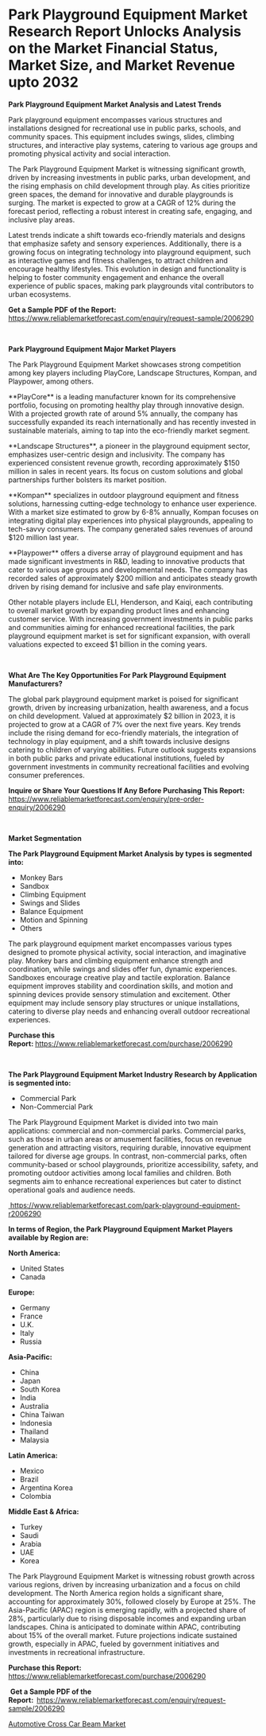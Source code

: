 <p><h1>Park Playground Equipment Market Research Report Unlocks Analysis on the Market Financial Status, Market Size, and Market Revenue upto 2032</h1></p><p><strong>Park Playground Equipment Market Analysis and Latest Trends</strong></p>
<p><p>Park playground equipment encompasses various structures and installations designed for recreational use in public parks, schools, and community spaces. This equipment includes swings, slides, climbing structures, and interactive play systems, catering to various age groups and promoting physical activity and social interaction. </p><p>The Park Playground Equipment Market is witnessing significant growth, driven by increasing investments in public parks, urban development, and the rising emphasis on child development through play. As cities prioritize green spaces, the demand for innovative and durable playgrounds is surging. The market is expected to grow at a CAGR of 12% during the forecast period, reflecting a robust interest in creating safe, engaging, and inclusive play areas. </p><p>Latest trends indicate a shift towards eco-friendly materials and designs that emphasize safety and sensory experiences. Additionally, there is a growing focus on integrating technology into playground equipment, such as interactive games and fitness challenges, to attract children and encourage healthy lifestyles. This evolution in design and functionality is helping to foster community engagement and enhance the overall experience of public spaces, making park playgrounds vital contributors to urban ecosystems.</p></p>
<p><strong>Get a Sample PDF of the Report:&nbsp;</strong> <a href="https://www.reliablemarketforecast.com/enquiry/request-sample/2006290?utm_campaign=2778&utm_medium=2&utm_source=Github&utm_content=ia&utm_term=30032025&utm_id=park-playground-equipment">https://www.reliablemarketforecast.com/enquiry/request-sample/2006290</a></p>
<p>&nbsp;</p>
<p><strong>Park Playground Equipment Major Market Players</strong></p>
<p><p>The Park Playground Equipment Market showcases strong competition among key players including PlayCore, Landscape Structures, Kompan, and Playpower, among others. </p><p>**PlayCore** is a leading manufacturer known for its comprehensive portfolio, focusing on promoting healthy play through innovative design. With a projected growth rate of around 5% annually, the company has successfully expanded its reach internationally and has recently invested in sustainable materials, aiming to tap into the eco-friendly market segment. </p><p>**Landscape Structures**, a pioneer in the playground equipment sector, emphasizes user-centric design and inclusivity. The company has experienced consistent revenue growth, recording approximately $150 million in sales in recent years. Its focus on custom solutions and global partnerships further bolsters its market position.</p><p>**Kompan** specializes in outdoor playground equipment and fitness solutions, harnessing cutting-edge technology to enhance user experience. With a market size estimated to grow by 6-8% annually, Kompan focuses on integrating digital play experiences into physical playgrounds, appealing to tech-savvy consumers. The company generated sales revenues of around $120 million last year.</p><p>**Playpower** offers a diverse array of playground equipment and has made significant investments in R&D, leading to innovative products that cater to various age groups and developmental needs. The company has recorded sales of approximately $200 million and anticipates steady growth driven by rising demand for inclusive and safe play environments.</p><p>Other notable players include ELI, Henderson, and Kaiqi, each contributing to overall market growth by expanding product lines and enhancing customer service. With increasing government investments in public parks and communities aiming for enhanced recreational facilities, the park playground equipment market is set for significant expansion, with overall valuations expected to exceed $1 billion in the coming years.</p></p>
<p>&nbsp;</p>
<p><strong>What Are The Key Opportunities For Park Playground Equipment Manufacturers?</strong></p>
<p><p>The global park playground equipment market is poised for significant growth, driven by increasing urbanization, health awareness, and a focus on child development. Valued at approximately $2 billion in 2023, it is projected to grow at a CAGR of 7% over the next five years. Key trends include the rising demand for eco-friendly materials, the integration of technology in play equipment, and a shift towards inclusive designs catering to children of varying abilities. Future outlook suggests expansions in both public parks and private educational institutions, fueled by government investments in community recreational facilities and evolving consumer preferences.</p></p>
<p><strong>Inquire or Share Your Questions If Any Before Purchasing This Report:</strong> <a href="https://www.reliablemarketforecast.com/enquiry/pre-order-enquiry/2006290?utm_campaign=2778&utm_medium=2&utm_source=Github&utm_content=ia&utm_term=30032025&utm_id=park-playground-equipment">https://www.reliablemarketforecast.com/enquiry/pre-order-enquiry/2006290</a></p>
<p>&nbsp;</p>
<p><strong>Market Segmentation</strong></p>
<p><strong>The Park Playground Equipment Market Analysis by types is segmented into:</strong></p>
<p><ul><li>Monkey Bars</li><li>Sandbox</li><li>Climbing Equipment</li><li>Swings and Slides</li><li>Balance Equipment</li><li>Motion and Spinning</li><li>Others</li></ul></p>
<p><p>The park playground equipment market encompasses various types designed to promote physical activity, social interaction, and imaginative play. Monkey bars and climbing equipment enhance strength and coordination, while swings and slides offer fun, dynamic experiences. Sandboxes encourage creative play and tactile exploration. Balance equipment improves stability and coordination skills, and motion and spinning devices provide sensory stimulation and excitement. Other equipment may include sensory play structures or unique installations, catering to diverse play needs and enhancing overall outdoor recreational experiences.</p></p>
<p><strong>Purchase this Report:&nbsp;</strong><a href="https://www.reliablemarketforecast.com/purchase/2006290?utm_campaign=2778&utm_medium=2&utm_source=Github&utm_content=ia&utm_term=30032025&utm_id=park-playground-equipment">https://www.reliablemarketforecast.com/purchase/2006290</a></p>
<p>&nbsp;</p>
<p><strong>The Park Playground Equipment Market Industry Research by Application is segmented into:</strong></p>
<p><ul><li>Commercial Park</li><li>Non-Commercial Park</li></ul></p>
<p><p>The Park Playground Equipment Market is divided into two main applications: commercial and non-commercial parks. Commercial parks, such as those in urban areas or amusement facilities, focus on revenue generation and attracting visitors, requiring durable, innovative equipment tailored for diverse age groups. In contrast, non-commercial parks, often community-based or school playgrounds, prioritize accessibility, safety, and promoting outdoor activities among local families and children. Both segments aim to enhance recreational experiences but cater to distinct operational goals and audience needs.</p></p>
<p><a href="https://www.reliablemarketforecast.com/park-playground-equipment-r2006290?utm_campaign=2778&utm_medium=2&utm_source=Github&utm_content=ia&utm_term=30032025&utm_id=park-playground-equipment">&nbsp;https://www.reliablemarketforecast.com/park-playground-equipment-r2006290</a></p>
<p><strong>In terms of Region, the Park Playground Equipment Market Players available by Region are:</strong></p>
<p>
    <p> <strong> North America: </strong>
        <ul>
            <li>United States</li>
            <li>Canada</li>
        </ul>
        </p> 
    <p> <strong> Europe: </strong>
        <ul>
            <li>Germany</li>
            <li>France</li>
            <li>U.K.</li>
            <li>Italy</li>
            <li>Russia</li>
        </ul>
        </p> 
    <p> <strong> Asia-Pacific: </strong>
        <ul>
            <li>China</li>
            <li>Japan</li>
            <li>South Korea</li>
            <li>India</li>
            <li>Australia</li>
            <li>China Taiwan</li>
            <li>Indonesia</li>
            <li>Thailand</li>
            <li>Malaysia</li>
        </ul>
        </p> 
    <p> <strong> Latin America: </strong>
        <ul>
            <li>Mexico</li>
            <li>Brazil</li>
            <li>Argentina Korea</li>
            <li>Colombia</li>
        </ul>
        </p> 
    <p> <strong> Middle East & Africa: </strong>
        <ul>
            <li>Turkey</li>
            <li>Saudi</li>
            <li>Arabia</li>
            <li>UAE</li>
            <li>Korea</li>
        </ul>
    </p>
    </p>
<p><p>The Park Playground Equipment Market is witnessing robust growth across various regions, driven by increasing urbanization and a focus on child development. The North America region holds a significant share, accounting for approximately 30%, followed closely by Europe at 25%. The Asia-Pacific (APAC) region is emerging rapidly, with a projected share of 28%, particularly due to rising disposable incomes and expanding urban landscapes. China is anticipated to dominate within APAC, contributing about 15% of the overall market. Future projections indicate sustained growth, especially in APAC, fueled by government initiatives and investments in recreational infrastructure.</p></p>
<p><strong>Purchase this Report: </strong><a href="https://www.reliablemarketforecast.com/purchase/2006290?utm_campaign=2778&utm_medium=2&utm_source=Github&utm_content=ia&utm_term=30032025&utm_id=park-playground-equipment">https://www.reliablemarketforecast.com/purchase/2006290</a></p>
<p>&nbsp;<strong>Get a Sample PDF of the Report:&nbsp;&nbsp;</strong><a href="https://www.reliablemarketforecast.com/enquiry/request-sample/2006290?utm_campaign=2778&utm_medium=2&utm_source=Github&utm_content=ia&utm_term=30032025&utm_id=park-playground-equipment">https://www.reliablemarketforecast.com/enquiry/request-sample/2006290</a></p>
<p><strong></strong></p>
<p><p><a href="https://github.com/tashipmhuiri/Market-Research-Report-List-1/blob/main/automotive-cross-car-beam-market.md?utm_campaign=2778&utm_medium=2&utm_source=Github&utm_content=ia&utm_term=30032025&utm_id=park-playground-equipment">Automotive Cross Car Beam Market</a></p></p>